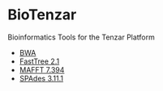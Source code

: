 # BioTenzar
Bioinformatics Tools for the Tenzar Platform
* [BWA](https://github.com/lh3/bwa)
* [FastTree 2.1](http://www.microbesonline.org/fasttree)
* [MAFFT 7.394](https://mafft.cbrc.jp/alignment/software/)
* [SPAdes 3.11.1](http://cab.spbu.ru/software/spades/)
